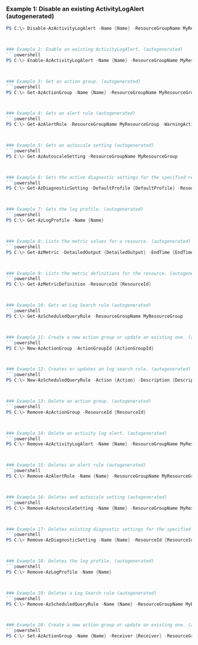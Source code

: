 
### Example 1: Disable an existing ActivityLogAlert (autogenerated)
```powershell
PS C:\> Disable-AzActivityLogAlert -Name {Name} -ResourceGroupName MyResourceGroup



### Example 2: Enable an existing ActivityLogAlert. (autogenerated)
```powershell
PS C:\> Enable-AzActivityLogAlert -Name {Name} -ResourceGroupName MyResourceGroup



### Example 3: Get an action group. (autogenerated)
```powershell
PS C:\> Get-AzActionGroup -Name {Name} -ResourceGroupName MyResourceGroup



### Example 4: Gets an alert rule (autogenerated)
```powershell
PS C:\> Get-AzAlertRule -ResourceGroupName MyResourceGroup -WarningAction {WarningAction}



### Example 5: Gets an autoscale setting (autogenerated)
```powershell
PS C:\> Get-AzAutoscaleSetting -ResourceGroupName MyResourceGroup



### Example 6: Gets the active diagnostic settings for the specified resource. (autogenerated)
```powershell
PS C:\> Get-AzDiagnosticSetting -DefaultProfile {DefaultProfile} -ResourceId {ResourceId}



### Example 7: Gets the log profile. (autogenerated)
```powershell
PS C:\> Get-AzLogProfile -Name {Name}



### Example 8: Lists the metric values for a resource. (autogenerated)
```powershell
PS C:\> Get-AzMetric -DetailedOutput {DetailedOutput} -EndTime {EndTime} -MetricName {MetricName} -ResourceId {ResourceId} -StartTime {StartTime} -TimeGrain {TimeGrain}



### Example 9: Lists the metric definitions for the resource. (autogenerated)
```powershell
PS C:\> Get-AzMetricDefinition -ResourceId {ResourceId}



### Example 10: Gets an Log Search rule (autogenerated)
```powershell
PS C:\> Get-AzScheduledQueryRule -ResourceGroupName MyResourceGroup



### Example 11: Create a new action group or update an existing one. (autogenerated)
```powershell
PS C:\> New-AzActionGroup -ActionGroupId {ActionGroupId}



### Example 12: Creates or updates an log search rule. (autogenerated)
```powershell
PS C:\> New-AzScheduledQueryRule -Action {Action} -Description {Description} -Enabled  -Location westus -Name {Name} -ResourceGroupName MyResourceGroup -Schedule {Schedule} -Source {Source}



### Example 13: Delete an action group. (autogenerated)
```powershell
PS C:\> Remove-AzActionGroup -ResourceId {ResourceId}



### Example 14: Delete an activity log alert. (autogenerated)
```powershell
PS C:\> Remove-AzActivityLogAlert -Name {Name} -ResourceGroupName MyResourceGroup



### Example 15: Deletes an alert rule (autogenerated)
```powershell
PS C:\> Remove-AzAlertRule -Name {Name} -ResourceGroupName MyResourceGroup



### Example 16: Deletes and autoscale setting (autogenerated)
```powershell
PS C:\> Remove-AzAutoscaleSetting -Name {Name} -ResourceGroupName MyResourceGroup



### Example 17: Deletes existing diagnostic settings for the specified resource. (autogenerated)
```powershell
PS C:\> Remove-AzDiagnosticSetting -Name {Name} -ResourceId {ResourceId} -WarningAction {WarningAction}



### Example 18: Deletes the log profile. (autogenerated)
```powershell
PS C:\> Remove-AzLogProfile -Name {Name}



### Example 19: Deletes a Log Search rule (autogenerated)
```powershell
PS C:\> Remove-AzScheduledQueryRule -Name {Name} -ResourceGroupName MyResourceGroup



### Example 20: Create a new action group or update an existing one. (autogenerated)
```powershell
PS C:\> Set-AzActionGroup -Name {Name} -Receiver {Receiver} -ResourceGroupName MyResourceGroup -ShortName {ShortName}


